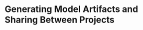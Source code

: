Generating Model Artifacts and Sharing Between Projects
=======================================================